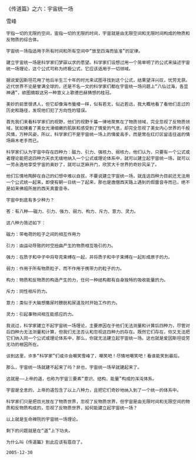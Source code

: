《传道篇》之六：宇宙统一场

雪峰


    宇指一切的无限的空间，宙指一切的无限的时间，宇宙就是由无限空间和无限时间构成的物质和反物质的综合体。

    宇宙统一场指适用于所有时间和所有空间中“放至四海而皆准”的定律。

    建立宇宙统一场是科学家们梦寐以求的愿望。科学家们设想过用一个简单明了的公式来描述宇宙统一场理论，这个公式可称为终极公式，它应该适用于一切领域。

    据说爱因斯坦花用了他后半生三十年的时光来试图寻找到这个公式，结果望洋兴叹，忧劳无获。近代世界不论是誉满全球的，还是不名一文的科学家们都在宇宙统一场问题上“八仙过海，各显神通”，欲图摘取这另一种意义上歌德巴赫猜想的桂冠。

    美妙的前景很诱人，但它却像海市蜃楼一样，似有若无，似近若远，我大概地看了看他们走过的历史和路径，发现他们犯了方向性的错误。

    首先我们来看科学家们的视野，他们的视野千篇一律地聚焦在了物质领域，完全忽视了反物质领域，犹如摸着了美女光滑细嫩的肌肤和感受到了情爱的气息，却完全忽视了美女内心世界的千般风情，万种风姿，所以，科学家们不是宇宙统一场上的情爱高手，而是常在红灯区留连往返的情场麻木老手而已。

    科学家们认为宇宙中存在四种力：磁力、引力、强核力、弱核力，他们认为，只要有一个公式或者理论能把这四种力天衣无缝地纳入一个公式或理论体系中，就可以建立起宇宙统一场，就可以一劳永逸地享受宇宙的奥妙了，就可以芝麻开门，欣赏大千世界的奇妙风采了。

    他们忘情地陶醉在自己的幻想中难以自拔，不要说建立宇宙统一场，就连这四种力目前还无法用一个公式统一起来，即使有朝一日统一了起来，那也是唐僧西天路上遇到的假雷音寺而已，绝不是如来佛祖所居的西天真雷音寺。

    宇宙中到底有多少种力？

    答：有八种——磁力、引力、强力、弱力、构力、斥力、意力、灵力。

    这八种力简述如下：

    磁力：带电荷的粒子之间的相互作用力

    引力：由运动导致的时空扭曲产生的物质相互吸引的力。

    强力：在质子和中子中将夸克束缚在一起，并将质子和中子束缚在一起形成原子的力。

    弱力：作用于所有物质粒子，而不作用于携带力的粒子的力。

    构力：物质和反物质的构造产生的力，任何一种结构都有自身独特的吸收能量的力。

    斥力：同性相斥的力。

    意力：类似于大脑想撒尿时膀胱和尿道及时开始工作的力。

    灵力：引起事物间相互能感应的力。

    我说过，科学家建立不起宇宙统一场理论，主要原因在于他们无法测量和计算后四种力，尽管对后四种力无法测量和计算，但我们无法否认和忽视这四种力的存在。既然它们存在，你又无法把它们纳入同一个公式或理论体系中，那么，你就无法建立起宇宙统一场。这也就是爱因斯坦徒劳无功的根因所在。

    谈到这里，许多“科学家”们或许会嘲笑雪峰了，嘲笑吧！尽情地嘲笑吧！看谁能笑到最后。

    那么，宇宙统一场就建不起来了吗？非也，宇宙统一场早就建起来了。

    这就是——上帝的道，也称为宇宙三要素“意识、结构、能量”构成的浑沌体系。

    宇宙是全息的，上帝的道包含了以上八种力，且把它们奇妙地纳入到了一个统一的体系中。

    科学家们只是把目光放在了物质世界，忽视了反物质世界，但宇宙是由无限时间和无限空间的物质和反物质构成的，忽视了反物质世界，如何能建立起宇宙统一场？

    以上就是生命禅院的宇宙统一场理论。

    剩下的问题就是在“道”上下功夫。

    为什么叫《传道篇》到此应该有眉目了。

    2005-12-30




